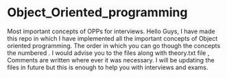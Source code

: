 # Object_Oriented_programming
Most important concepts of OPPs for interviews.
Hello Guys, I have made this repo in which I have implemented all the important concepts of Object oriented programming.
The order in which you can go though the concepts the numbered .
I would advise you to the files along with theory.txt file , Comments are written where ever it was necessary.
I will be updating the files in future but this is enough to help you with interviews and exams.
